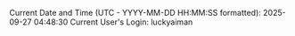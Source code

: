 Current Date and Time (UTC - YYYY-MM-DD HH:MM:SS formatted): 2025-09-27 04:48:30
Current User's Login: luckyaiman
